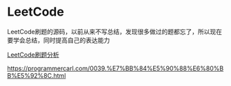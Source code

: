 # LeetCode
LeetCode刷题的源码，以前从来不写总结，发现很多做过的题都忘了，所以现在要学会总结，同时提高自己的表达能力

[LeetCode刷题分析](https://github.com/heianzhihuo/InterviewExperience/blob/master/LeetCode刷题记录.md)

https://programmercarl.com/0039.%E7%BB%84%E5%90%88%E6%80%BB%E5%92%8C.html

